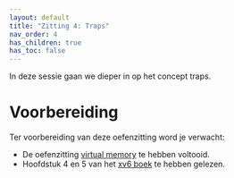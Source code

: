 ```yaml
---
layout: default
title: "Zitting 4: Traps"
nav_order: 4
has_children: true
has_toc: false
---
```


In deze sessie gaan we dieper in op het concept traps.

# Voorbereiding

Ter voorbereiding van deze oefenzitting word je verwacht:

* De oefenzitting [virtual memory](../virtual-memory) te hebben voltooid.
* Hoofdstuk 4 en 5 van het [xv6 boek](https://github.com/besturingssystemen/xv6-riscv-book/releases/latest/download/book.pdf) te hebben gelezen.

